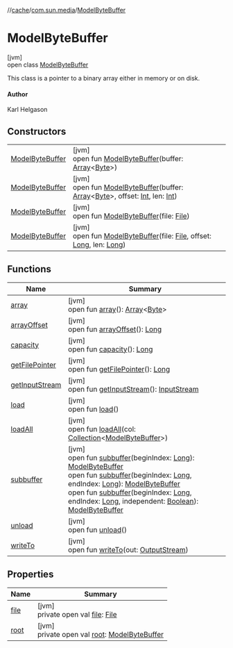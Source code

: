 //[cache](../../../index.md)/[com.sun.media](../index.md)/[ModelByteBuffer](index.md)

# ModelByteBuffer

[jvm]\
open class [ModelByteBuffer](index.md)

This class is a pointer to a binary array either in memory or on disk.

#### Author

Karl Helgason

## Constructors

| | |
|---|---|
| [ModelByteBuffer](-model-byte-buffer.md) | [jvm]<br>open fun [ModelByteBuffer](-model-byte-buffer.md)(buffer: [Array](https://kotlinlang.org/api/latest/jvm/stdlib/kotlin/-array/index.html)&lt;[Byte](https://kotlinlang.org/api/latest/jvm/stdlib/kotlin/-byte/index.html)&gt;) |
| [ModelByteBuffer](-model-byte-buffer.md) | [jvm]<br>open fun [ModelByteBuffer](-model-byte-buffer.md)(buffer: [Array](https://kotlinlang.org/api/latest/jvm/stdlib/kotlin/-array/index.html)&lt;[Byte](https://kotlinlang.org/api/latest/jvm/stdlib/kotlin/-byte/index.html)&gt;, offset: [Int](https://kotlinlang.org/api/latest/jvm/stdlib/kotlin/-int/index.html), len: [Int](https://kotlinlang.org/api/latest/jvm/stdlib/kotlin/-int/index.html)) |
| [ModelByteBuffer](-model-byte-buffer.md) | [jvm]<br>open fun [ModelByteBuffer](-model-byte-buffer.md)(file: [File](https://docs.oracle.com/javase/8/docs/api/java/io/File.html)) |
| [ModelByteBuffer](-model-byte-buffer.md) | [jvm]<br>open fun [ModelByteBuffer](-model-byte-buffer.md)(file: [File](https://docs.oracle.com/javase/8/docs/api/java/io/File.html), offset: [Long](https://kotlinlang.org/api/latest/jvm/stdlib/kotlin/-long/index.html), len: [Long](https://kotlinlang.org/api/latest/jvm/stdlib/kotlin/-long/index.html)) |

## Functions

| Name | Summary |
|---|---|
| [array](array.md) | [jvm]<br>open fun [array](array.md)(): [Array](https://kotlinlang.org/api/latest/jvm/stdlib/kotlin/-array/index.html)&lt;[Byte](https://kotlinlang.org/api/latest/jvm/stdlib/kotlin/-byte/index.html)&gt; |
| [arrayOffset](array-offset.md) | [jvm]<br>open fun [arrayOffset](array-offset.md)(): [Long](https://kotlinlang.org/api/latest/jvm/stdlib/kotlin/-long/index.html) |
| [capacity](capacity.md) | [jvm]<br>open fun [capacity](capacity.md)(): [Long](https://kotlinlang.org/api/latest/jvm/stdlib/kotlin/-long/index.html) |
| [getFilePointer](get-file-pointer.md) | [jvm]<br>open fun [getFilePointer](get-file-pointer.md)(): [Long](https://kotlinlang.org/api/latest/jvm/stdlib/kotlin/-long/index.html) |
| [getInputStream](get-input-stream.md) | [jvm]<br>open fun [getInputStream](get-input-stream.md)(): [InputStream](https://docs.oracle.com/javase/8/docs/api/java/io/InputStream.html) |
| [load](load.md) | [jvm]<br>open fun [load](load.md)() |
| [loadAll](load-all.md) | [jvm]<br>open fun [loadAll](load-all.md)(col: [Collection](https://docs.oracle.com/javase/8/docs/api/java/util/Collection.html)&lt;[ModelByteBuffer](index.md)&gt;) |
| [subbuffer](subbuffer.md) | [jvm]<br>open fun [subbuffer](subbuffer.md)(beginIndex: [Long](https://kotlinlang.org/api/latest/jvm/stdlib/kotlin/-long/index.html)): [ModelByteBuffer](index.md)<br>open fun [subbuffer](subbuffer.md)(beginIndex: [Long](https://kotlinlang.org/api/latest/jvm/stdlib/kotlin/-long/index.html), endIndex: [Long](https://kotlinlang.org/api/latest/jvm/stdlib/kotlin/-long/index.html)): [ModelByteBuffer](index.md)<br>open fun [subbuffer](subbuffer.md)(beginIndex: [Long](https://kotlinlang.org/api/latest/jvm/stdlib/kotlin/-long/index.html), endIndex: [Long](https://kotlinlang.org/api/latest/jvm/stdlib/kotlin/-long/index.html), independent: [Boolean](https://kotlinlang.org/api/latest/jvm/stdlib/kotlin/-boolean/index.html)): [ModelByteBuffer](index.md) |
| [unload](unload.md) | [jvm]<br>open fun [unload](unload.md)() |
| [writeTo](write-to.md) | [jvm]<br>open fun [writeTo](write-to.md)(out: [OutputStream](https://docs.oracle.com/javase/8/docs/api/java/io/OutputStream.html)) |

## Properties

| Name | Summary |
|---|---|
| [file](file.md) | [jvm]<br>private open val [file](file.md): [File](https://docs.oracle.com/javase/8/docs/api/java/io/File.html) |
| [root](root.md) | [jvm]<br>private open val [root](root.md): [ModelByteBuffer](index.md) |
